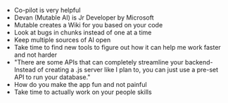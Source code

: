 
- Co-pilot is very helpful
- Devan (Mutable AI) is Jr Developer by Microsoft
- Mutable creates a Wiki for you based on your code
- Look at bugs in chunks instead of one at a time
- Keep multiple sources of AI open
- Take time to find new tools to figure out how it can help me work faster and not harder
- "There are some APIs that can completely streamline your backend- Instead of creating a .js server like I plan to, you can just use a pre-set API to run your database."
- How do you make the app fun and not painful
- Take time to actually work on your people skills
<!--stackedit_data:
eyJoaXN0b3J5IjpbLTU5MjU5NDgwNCwtNDM3NTgzMDksNjMyMT
g3NDczLDQ5NzgxODgxMF19
-->
